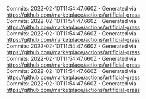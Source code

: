 Commits: 2022-02-10T11:54:47.660Z - Generated via https://github.com/marketplace/actions/artificial-grass
<br>
Commits: 2022-02-10T11:54:47.660Z - Generated via https://github.com/marketplace/actions/artificial-grass
<br>
Commits: 2022-02-10T11:54:47.660Z - Generated via https://github.com/marketplace/actions/artificial-grass
<br>
Commits: 2022-02-10T11:54:47.660Z - Generated via https://github.com/marketplace/actions/artificial-grass
<br>
Commits: 2022-02-10T11:54:47.660Z - Generated via https://github.com/marketplace/actions/artificial-grass
<br>
Commits: 2022-02-10T11:54:47.660Z - Generated via https://github.com/marketplace/actions/artificial-grass
<br>
Commits: 2022-02-10T11:54:47.660Z - Generated via https://github.com/marketplace/actions/artificial-grass
<br>

